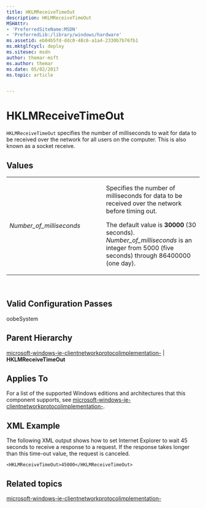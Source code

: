 ```yaml
---
title: HKLMReceiveTimeOut
description: HKLMReceiveTimeOut
MSHAttr:
- 'PreferredSiteName:MSDN'
- 'PreferredLib:/library/windows/hardware'
ms.assetid: eb04b5fd-ddc0-48c6-a1a4-2330b7b76fb1
ms.mktglfcycl: deploy
ms.sitesec: msdn
author: themar-msft
ms.author: themar
ms.date: 05/02/2017
ms.topic: article


---
```


# HKLMReceiveTimeOut


`HKLMReceiveTimeOut` specifies the number of milliseconds to wait for data to be received over the network for all users on the computer. This is also known as a socket receive.

## Values


<table>
<colgroup>
<col width="50%" />
<col width="50%" />
</colgroup>
<tbody>
<tr class="odd">
<td><p><em>Number_of_milliseconds</em></p></td>
<td><p>Specifies the number of milliseconds for data to be received over the network before timing out.</p>
<p>The default value is <strong>30000</strong> (30 seconds). <em>Number_of_milliseconds</em> is an integer from 5000 (five seconds) through 86400000 (one day).</p></td>
</tr>
</tbody>
</table>

 

## Valid Configuration Passes


oobeSystem

## Parent Hierarchy


[microsoft-windows-ie-clientnetworkprotocolimplementation-](microsoft-windows-ie-clientnetworkprotocolimplementation.md) | **HKLMReceiveTimeOut**

## Applies To


For a list of the supported Windows editions and architectures that this component supports, see [microsoft-windows-ie-clientnetworkprotocolimplementation-](microsoft-windows-ie-clientnetworkprotocolimplementation.md).

## XML Example


The following XML output shows how to set Internet Explorer to wait 45 seconds to receive a response to a request. If the response takes longer than this time-out value, the request is canceled.

```
<HKLMReceiveTimeOut>45000</HKLMReceiveTimeOut>
```

## Related topics


[microsoft-windows-ie-clientnetworkprotocolimplementation-](microsoft-windows-ie-clientnetworkprotocolimplementation.md)

 

 







